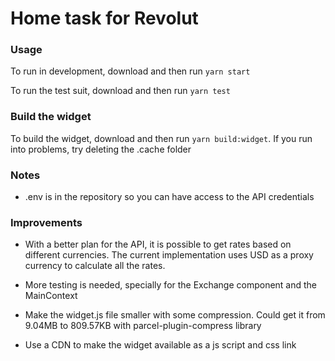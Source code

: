 # Home task for Revolut

### Usage
To run in development, download and then run `yarn start`

To run the test suit, download and then run `yarn test`

### Build the widget

To build the widget, download and then run `yarn build:widget`. If you run into problems, try deleting the .cache folder

### Notes
- .env is in the repository so you can have access to the API credentials

### Improvements
- With a better plan for the API, it is possible to get rates based on different currencies. The current implementation uses USD as a proxy currency to calculate all the rates.

- More testing is needed, specially for the Exchange component and the MainContext

- Make the widget.js file smaller with some compression. Could get it from 9.04MB to 809.57KB with parcel-plugin-compress library

- Use a CDN to make the widget available as a js script and css link
